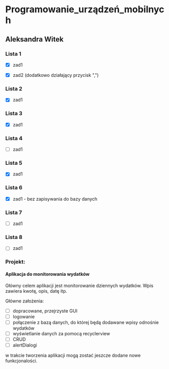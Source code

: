 # Programowanie_urządzeń_mobilnych

## Aleksandra Witek
 
### Lista 1
 
 - [x] zad1 <br />
 
 - [x] zad2 (dodatkowo działający przycisk ",") 

### Lista 2

- [x] zad1 

### Lista 3

- [x] zad1 

### Lista 4

- [ ] zad1

### Lista 5

- [x] zad1

### Lista 6

- [x] zad1 - bez zapisywania do bazy danych 

### Lista 7

- [ ] zad1

### Lista 8

- [ ] zad1
 
 
### Projekt:

#### Aplikacja do monitorowania wydatków

Główny celem aplikacji jest monitorowanie dziennych wydatków.
Wpis zawiera kwotę, opis, datę itp.

Główne założenia:

- [ ] dopracowane, przejrzyste GUI
- [ ] logowanie 
- [ ] połączenie z bazą danych, do której będą dodawane wpisy odnośnie wydatków
- [ ] wyświetlanie danych za pomocą recyclerview
- [ ] CRUD
- [ ] alertDialogi

w trakcie tworzenia aplikacji mogą zostać jeszcze dodane nowe funkcjonalości. 
